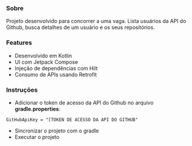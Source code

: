 
### Sobre
Projeto desenvolvido para concorrer a uma vaga. Lista usuários da API do Github, busca detalhes de um usuário e os seus repositórios. 

### Features
- Desenvolvido em Kotlin
- UI com Jetpack Compose
- Injeção de dependências com Hilt
- Consumo de APIs usando Retrofit

### Instruções
- Adicionar o token de acesso da API do Github no arquivo **gradle.properties**:
```properties
GitHubApiKey = "[TOKEN DE ACESSO DA API DO GITHUB"
```
- Sincronizar o projeto com o gradle
- Executar o projeto

